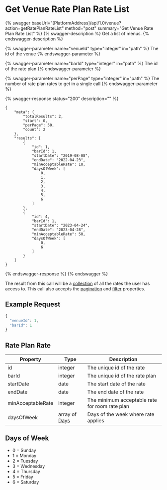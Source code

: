 # Get Venue Rate Plan Rate List

{% swagger baseUrl="[PlatformAddress]/api/1.0/venue?action=getRatePlanRateList" method="post" summary="Get Venue Rate Plan Rate List" %}
{% swagger-description %}
Get a list of menus.
{% endswagger-description %}

{% swagger-parameter name="venueId" type="integer" in="path" %}
The id of the venue
{% endswagger-parameter %}

{% swagger-parameter name="barId" type="integer" in="path" %}
The id of the rate plan
{% endswagger-parameter %}

{% swagger-parameter name="perPage" type="integer" in="path" %}
The number of rate plan rates to get in a single call
{% endswagger-parameter %}

{% swagger-response status="200" description="" %}
```
{
    "meta": {
        "totalResults": 2,
        "start": 0,
        "perPage": 50,
        "count": 2
    },
    "results": [
        {
            "id": 1,
            "barId": 1,
            "startDate": "2019-08-08",
            "endDate": "2022-04-23",
            "minAcceptableRate": 10,
            "daysOfWeek": [
                0,
                1,
                2,
                3,
                4,
                5,
                6
            ]
        },
        {
            "id": 4,
            "barId": 1,
            "startDate": "2023-04-24",
            "endDate": "2023-04-28",
            "minAcceptableRate": 50,
            "daysOfWeek": [
                0,
                6
            ]
        }
    ]
}
```
{% endswagger-response %}
{% endswagger %}

The result from this call will be a [collection](../../getting-started/interpreting-the-response/collections.md) of all the rates the user has access to. This call also accepts the [pagination](../../getting-started/interpreting-the-response/pagination.md) and [filter](../../getting-started/interpreting-the-response/filtering.md) properties.

## Example Request

```javascript
{
  "venueId": 1,
  "barId": 1
}
```

## Rate Plan Rate

| Property              | Type                                                                       | Description                                                                       |
| --------------------- | -------------------------------------------------------------------------- | --------------------------------------------------------------------------------- |
| id                    | integer                                                                    | The unique id of the rate                                                         |
| barId                 | integer                                                                    | The unique id of the rate plan                                                    |
| startDate             | date                                                                       | The start date of the rate   |
| endDate               | date                                                                       | The end date of the rate |
| minAcceptableRate     | integer                                                                    | The minimum acceptable rate for room rate plan |
| daysOfWeek | array of [Days](get-rate-plan-rate-list#days-of-week)                                 | Days of the week where rate applies  |

## Days of Week

* 0 = Sunday
* 1 = Monday
* 2 = Tuesday
* 3 = Wednesday
* 4 = Thursday
* 5 = Friday
* 6 = Saturday